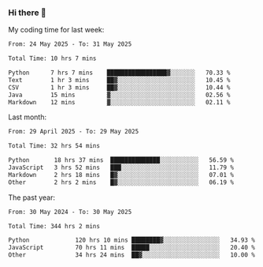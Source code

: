 ### Hi there 👋

My coding time for last week:

<!--START_SECTION:week-->

```txt
From: 24 May 2025 - To: 31 May 2025

Total Time: 10 hrs 7 mins

Python      7 hrs 7 mins    █████████████████▓░░░░░░░   70.33 %
Text        1 hr 3 mins     ██▓░░░░░░░░░░░░░░░░░░░░░░   10.45 %
CSV         1 hr 3 mins     ██▓░░░░░░░░░░░░░░░░░░░░░░   10.44 %
Java        15 mins         ▓░░░░░░░░░░░░░░░░░░░░░░░░   02.56 %
Markdown    12 mins         ▓░░░░░░░░░░░░░░░░░░░░░░░░   02.11 %
```

<!--END_SECTION:week-->

Last month:

<!--START_SECTION:month-->

```txt
From: 29 April 2025 - To: 29 May 2025

Total Time: 32 hrs 54 mins

Python       18 hrs 37 mins  ██████████████░░░░░░░░░░░   56.59 %
JavaScript   3 hrs 52 mins   ███░░░░░░░░░░░░░░░░░░░░░░   11.79 %
Markdown     2 hrs 18 mins   █▓░░░░░░░░░░░░░░░░░░░░░░░   07.01 %
Other        2 hrs 2 mins    █▓░░░░░░░░░░░░░░░░░░░░░░░   06.19 %
```

<!--END_SECTION:month-->

The past year:

<!--START_SECTION:year-->

```txt
From: 30 May 2024 - To: 30 May 2025

Total Time: 344 hrs 2 mins

Python             120 hrs 10 mins ████████▓░░░░░░░░░░░░░░░░   34.93 %
JavaScript         70 hrs 11 mins  █████░░░░░░░░░░░░░░░░░░░░   20.40 %
Other              34 hrs 24 mins  ██▓░░░░░░░░░░░░░░░░░░░░░░   10.00 %
```

<!--END_SECTION:year-->
